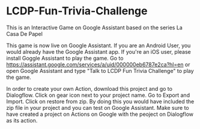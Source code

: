 # LCDP-Fun-Trivia-Challenge
This is an Interactive Game on Google Assistant based on the series La Casa De Papel

This game is now live on Google Assistant. If you are an Android User, you would already have the Google Assistant app. If you're an iOS user, please install Goggle Assistant to play the game. 
Go to https://assistant.google.com/services/a/uid/000000eb6787e2ca?hl=en or open Google Assistant and type "Talk to LCDP Fun Trivia Challenge" to play the game.

In order to create your own Action, download this project and go to Dialogflow. Click on gear icon next to your project name. Go to Export and Import. Click on restore from zip. By doing this you would have included the zip file in your project and you can test on Google Assistant. Make sure to have created a project on Actions on Google with the peoject on Dialogflow as its action.
